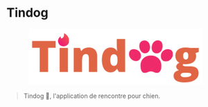 # Tindog

<p align="center">
  <img width="400px" src="https://github.com/CamilleSA/Tindog/blob/main/tindog/src/assets/Tindog.png"/>
</p>

> Tindog 🐾, l'application de rencontre pour chien.

